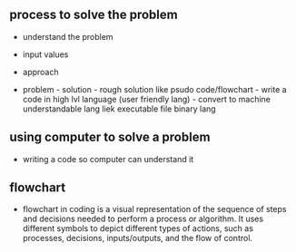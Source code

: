 ## process to solve the problem

- understand the problem
- input values
- approach

- problem - solution - rough solution like psudo code/flowchart - write a code in high lvl language (user friendly lang) - convert to machine understandable lang liek executable file binary  lang

## using computer to solve a problem

- writing a code so computer can understand it

## flowchart
- flowchart in coding is a visual representation of the sequence of steps and decisions needed to perform a process or algorithm. It uses different symbols to depict different types of actions, such as processes, decisions, inputs/outputs, and the flow of control. 


